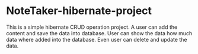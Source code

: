 # NoteTaker-hibernate-project
This is a simple hibernate CRUD operation project.
A user can add the content and save the data into database.
User can show the data how much data where added into the database.
Even user can delete and update the data.
